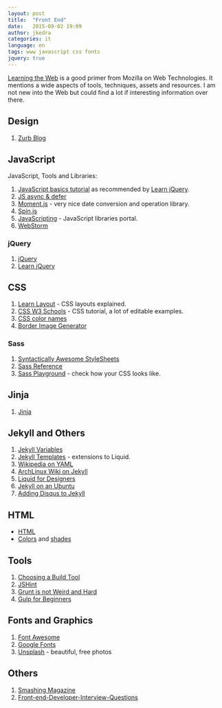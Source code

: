 ```yaml
---
layout: post
title:  "Front End"
date:   2015-09-02 19:09
author: jkedra
categories: it
language: en
tags: www javascript css fonts
jquery: true
---
```


[Learning the Web][ltw] is a good primer from Mozilla on Web Technologies.
It mentions a wide aspects of tools, techniques, assets and resources.
I am not new into the Web but could find a lot if interesting information
over there.

## Design
1. [Zurb Blog](http://zurb.com/blog)

## JavaScript
JavaScript, Tools and Libraries:

1. [JavaScript basics tutorial](js-basics) as recommended by [Learn jQuery][jql].
2. [JS async & defer](http://davidwalsh.name/html5-async)
3. [Moment.js](http://momentjs.com) - very nice date conversion and operation
   library.
4. [Spin.js](http://spin.js.org/) 
5. [JavaScripting](https://www.javascripting.com/) - JavaScript libraries
   portal.
5. [WebStorm](https://www.jetbrains.com/webstorm/specials/webstorm/webstorm.html)

### jQuery
1. [jQuery]
2. [Learn jQuery][jql]

## CSS
1. [Learn Layout](http://learnlayout.com/) - CSS layouts explained.
2. [CSS W3 Schools][csslrn1] - CSS tutorial, a lot of editable examples.
3. [CSS color names][csscol1]
4. [Border Image Generator](http://border-image.com)

### Sass
1. [Syntactically Awesome StyleSheets][Sass]
2. [Sass Reference][sassref]
3. [Sass Playground](https://www.sassmeister.com/) - check how your CSS looks like.


## Jinja
1. [Jinja]

## Jekyll and Others
1. [Jekyll Variables](http://jekyllrb.com/docs/variables/)
2. [Jekyll Templates](https://jekyllrb.com/docs/templates/) -
   extensions to Liquid.
3. [Wikipedia on YAML](https://en.wikipedia.org/wiki/YAML)
4. [ArchLinux Wiki on Jekyll](https://wiki.archlinux.org/index.php/Jekyll)
5. [Liquid for Designers](https://github.com/Shopify/liquid/wiki/Liquid-for-Designers)
6. [Jekyll on an Ubuntu](https://www.digitalocean.com/community/tutorials/how-to-get-started-with-jekyll-on-an-ubuntu-vps)
7. [Adding Disqus to Jekyll](http://www.perfectlyrandom.org/2014/06/29/adding-disqus-to-your-jekyll-powered-github-pages/)

## HTML
* [HTML](http://www.w3schools.com/html/)
* [Colors](https://www.w3schools.com/colors/colors_names.asp) and [shades](https://www.w3schools.com/colors/colors_shades.asp)

## Tools
1. [Choosing a Build Tool](http://zellwk.com/blog/choosing-a-build-tool/)
2. [JSHint](http://jshint.com/)
3. [Grunt is not Weird and Hard](https://24ways.org/2013/grunt-is-not-weird-and-hard/)
4. [Gulp for Beginners](https://css-tricks.com/gulp-for-beginners/)

## Fonts and Graphics
1. [Font Awesome](http://fontawesome.io)
2. [Google Fonts](https://fonts.google.com/)
3. [Unsplash](https://unsplash.com) - beautiful, free photos

## Others
1. [Smashing Magazine](http://www.smashingmagazine.com/)
2. [Front-end-Developer-Interview-Questions][interview]

[csslrn1]:     http://www.w3schools.com/css/
[cssref1]:     http://www.w3schools.com/cssref/
[csscol1]:     http://www.w3schools.com/cssref/css_colornames.asp
[ltw]:         https://developer.mozilla.org/en-US/Learn
[js-basics]:   https://developer.mozilla.org/en-US/Learn/Getting_started_with_the_web/JavaScript_basics
[jquery]:      https://jquery.com/
[jql]:         http://learn.jquery.com/
[jinja]:       http://jinja.pocoo.org/
[jekyll]:      http://jekyllrb.com
[jekyll-gh]:   https://github.com/jekyll/jekyll
[jekyll-help]: https://github.com/jekyll/jekyll-help
[liquid]:      http://liquidmarkup.org/
[textile]:     http://redcloth.org/textile
[md]:          http://daringfireball.net/projects/markdown/
[sass]:        http://sass-lang.com/guide
[sassref]:     http://sass-lang.com/documentation/file.SASS_REFERENCE.html
[interview]:	https://github.com/h5bp/Front-end-Developer-Interview-Questions
